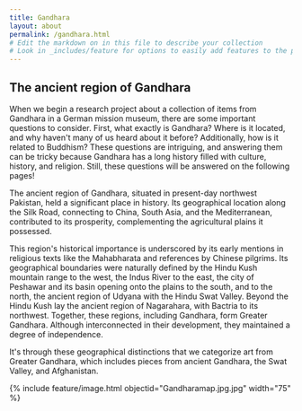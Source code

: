 ```yaml
---
title: Gandhara
layout: about
permalink: /gandhara.html
# Edit the markdown on in this file to describe your collection
# Look in _includes/feature for options to easily add features to the page
---
```


## The ancient region of Gandhara
When we begin a research project about a collection of items from Gandhara in a German mission museum, there are some important questions to consider. First, what exactly is Gandhara? Where is it located, and why haven't many of us heard about it before? Additionally, how is it related to Buddhism? These questions are intriguing, and answering them can be tricky because Gandhara has a long history filled with culture, history, and religion. Still, these questions will be answered on the following pages!

The ancient region of Gandhara, situated in present-day northwest Pakistan, held a significant place in history. Its geographical location along the Silk Road, connecting to China, South Asia, and the Mediterranean, contributed to its prosperity, complementing the agricultural plains it possessed.

This region's historical importance is underscored by its early mentions in religious texts like the Mahabharata and references by Chinese pilgrims. Its geographical boundaries were naturally defined by the Hindu Kush mountain range to the west, the Indus River to the east, the city of Peshawar and its basin opening onto the plains to the south, and to the north, the ancient region of Udyana with the Hindu Swat Valley. Beyond the Hindu Kush lay the ancient region of Nagarahara, with Bactria to its northwest. Together, these regions, including Gandhara, form Greater Gandhara. Although interconnected in their development, they maintained a degree of independence.

It's through these geographical distinctions that we categorize art from Greater Gandhara, which includes pieces from ancient Gandhara, the Swat Valley, and Afghanistan.

{% include feature/image.html objectid="Gandharamap.jpg.jpg" width="75" %}
